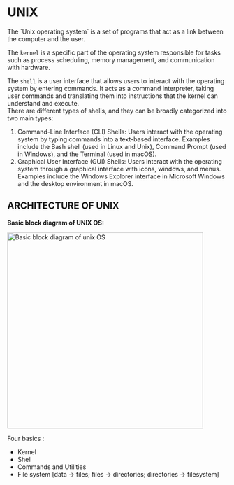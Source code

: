 <h1>UNIX</h1>
The `Unix operating system` is a set of programs that act as a link between the computer and the user.  

The `kernel` is a specific part of the operating system responsible for tasks such as process scheduling, memory management, and communication with hardware.  

The `shell` is a user interface that allows users to interact with the operating system by entering commands. It acts as a command interpreter, taking user commands and translating them into instructions that the kernel can understand and execute.  
There are different types of shells, and they can be broadly categorized into two main types:
1. Command-Line Interface (CLI) Shells:
Users interact with the operating system by typing commands into a text-based interface.
Examples include the Bash shell (used in Linux and Unix), Command Prompt (used in Windows), and the Terminal (used in macOS).
2. Graphical User Interface (GUI) Shells:
Users interact with the operating system through a graphical interface with icons, windows, and menus.
Examples include the Windows Explorer interface in Microsoft Windows and the desktop environment in macOS.

<h2> ARCHITECTURE OF UNIX</h2>

**Basic block diagram of UNIX OS:**  

<img width="448" alt="Basic block diagram of unix OS" src="https://github.com/Riyavarshini/Self-learning-notes/assets/117080445/266dead3-f341-4a51-9f67-77319f4aa001">

Four basics :
* Kernel
* Shell
* Commands and Utilities
* File system [data -> files; files -> directories; directories -> filesystem]
